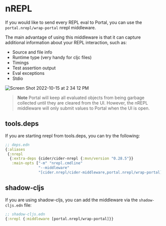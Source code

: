 # nREPL

If you would like to send every REPL eval to Portal, you can use the
`portal.nrepl/wrap-portal` nrepl middleware.

The main advantage of using this middleware is that it can capture additional
information about your REPL interaction, such as:

- Source and file info
- Runtime type (very handy for cljc files)
- Timings
- Test assertion output
- Eval exceptions
- Stdio

![Screen Shot 2022-10-15 at 2 34 12 PM](https://user-images.githubusercontent.com/1986211/196008409-4804c548-6203-4c53-93ab-625c0104d1c8.png)

> **Note** Portal will keep all evaluated objects from being garbage collected
> until they are cleared from the UI. However, the nREPL middleware will only
> submit values to Portal when the UI is open.

## tools.deps

If you are starting nrepl from tools.deps, you can try the following:

```clojure
;; deps.edn
{:aliases
 {:nrepl
  {:extra-deps {cider/cider-nrepl {:mvn/version "0.28.5"}}
   :main-opts ["-m" "nrepl.cmdline"
               "--middleware"
               "[cider.nrepl/cider-middleware,portal.nrepl/wrap-portal]"]}}}
```

## shadow-cljs

If you are using shadow-cljs, you can add the middleware via the
`shadow-cljs.edn` file:

```clojure
;; shadow-cljs.edn
{:nrepl {:middleware [portal.nrepl/wrap-portal]}}
```
